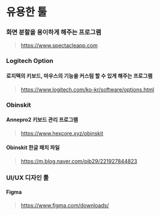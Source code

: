 # 유용한 툴

### 화면 분할을 용이하게 해주는 프로그램
> https://www.spectacleapp.com

### Logitech Option
#### 로지텍의 키보드, 마우스의 기능을 커스텀 할 수 있게 해주는 프로그램
> https://www.logitech.com/ko-kr/software/options.html

### Obinskit
#### Annepro2 키보드 관리 프로그램
> https://www.hexcore.xyz/obinskit
#### Obinskit 한글 패치 파일
> https://m.blog.naver.com/pib29/221927844823

### UI/UX 디자인 툴
#### Figma
> https://www.figma.com/downloads/